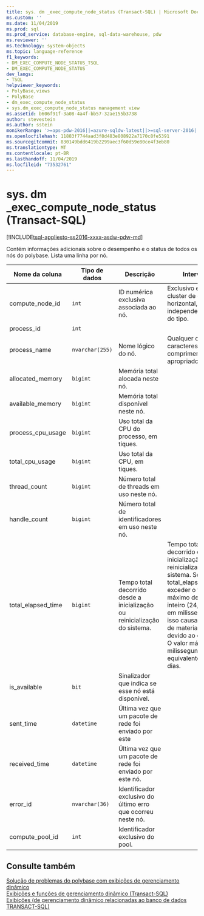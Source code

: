 ```yaml
---
title: sys. dm _exec_compute_node_status (Transact-SQL) | Microsoft Docs
ms.custom: ''
ms.date: 11/04/2019
ms.prod: sql
ms.prod_service: database-engine, sql-data-warehouse, pdw
ms.reviewer: ''
ms.technology: system-objects
ms.topic: language-reference
f1_keywords:
- DM_EXEC_COMPUTE_NODE_STATUS_TSQL
- DM_EXEC_COMPUTE_NODE_STATUS
dev_langs:
- TSQL
helpviewer_keywords:
- PolyBase,views
- PolyBase
- dm_exec_compute_node_status
- sys.dm_exec_compute_node_status management view
ms.assetid: b606f91f-3a08-4a4f-bb57-32ae155b3738
author: stevestein
ms.author: sstein
monikerRange: '>=aps-pdw-2016||=azure-sqldw-latest||>=sql-server-2016||=sqlallproducts-allversions||>=sql-server-linux-2017||=azuresqldb-mi-current'
ms.openlocfilehash: 11883f7744aad3f8d483e808922a7170c8fe5391
ms.sourcegitcommit: 830149bdd6419b2299aec3f60d59e80ce4f3eb80
ms.translationtype: MT
ms.contentlocale: pt-BR
ms.lasthandoff: 11/04/2019
ms.locfileid: "73532761"
---
```

# <a name="sysdm_exec_compute_node_status-transact-sql"></a>sys. dm _exec_compute_node_status (Transact-SQL)
[!INCLUDE[tsql-appliesto-ss2016-xxxx-asdw-pdw-md](../../includes/tsql-appliesto-ss2016-xxxx-asdw-pdw-md.md)]

  Contém informações adicionais sobre o desempenho e o status de todos os nós do polybase. Lista uma linha por nó.  
  
|Nome da coluna|Tipo de dados|Descrição|Intervalo|  
|-----------------|---------------|-----------------|-----------|  
|compute_node_id|`int`|ID numérica exclusiva associada ao nó.|Exclusivo entre o cluster de escala horizontal, independentemente do tipo.|  
|process_id|`int`|||  
|process_name|`nvarchar(255)`|Nome lógico do nó.|Qualquer cadeia de caracteres de comprimento apropriado.|  
|allocated_memory|`bigint`|Memória total alocada neste nó.||  
|available_memory|`bigint`|Memória total disponível neste nó.||  
|process_cpu_usage|`bigint`|Uso total da CPU do processo, em tiques.||  
|total_cpu_usage|`bigint`|Uso total da CPU, em tiques.||  
|thread_count|`bigint`|Número total de threads em uso neste nó.||  
|handle_count|`bigint`|Número total de identificadores em uso neste nó.||  
|total_elapsed_time|`bigint`|Tempo total decorrido desde a inicialização ou reinicialização do sistema.|Tempo total decorrido desde a inicialização ou reinicialização do sistema. Se total_elapsed_time exceder o valor máximo de um inteiro (24,8 dias em milissegundos), isso causará falha de materialização devido ao estouro. O valor máximo em milissegundos é equivalente a 24,8 dias.|  
|is_available|`bit`|Sinalizador que indica se esse nó está disponível.||  
|sent_time|`datetime`|Última vez que um pacote de rede foi enviado por este||  
|received_time|`datetime`|Última vez que um pacote de rede foi enviado por este nó.||  
|error_id|`nvarchar(36)`|Identificador exclusivo do último erro que ocorreu neste nó.||
|compute_pool_id|`int`|Identificador exclusivo do pool.|

## <a name="see-also"></a>Consulte também  
 [Solução de problemas do polybase com exibições de gerenciamento dinâmico](https://msdn.microsoft.com/library/ce9078b7-a750-4f47-b23e-90b83b783d80)   
 [Exibições e funções de gerenciamento dinâmico &#40;Transact-SQL&#41;](~/relational-databases/system-dynamic-management-views/system-dynamic-management-views.md)   
 [Exibições &#40;de gerenciamento dinâmico relacionadas ao banco de dados TRANSACT-SQL&#41;](../../relational-databases/system-dynamic-management-views/database-related-dynamic-management-views-transact-sql.md)  
  
  
